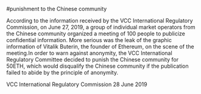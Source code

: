 #punishment to the Chinese community

According to the information received by the VCC International Regulatory Commission, on June 27, 2019, a group of individual market operators from the Chinese community organized a meeting of 100 people to publicize confidential information. More serious was the leak of the graphic information of Vitalik Buterin, the founder of Ethereum, on the scene of the meeting.In order to warn against anonymity, the VCC International Regulatory Committee decided to punish the Chinese community for 50ETH, which would disqualify the Chinese community if the publication failed to abide by the principle of anonymity. 


VCC International Regulatory Commission 28 June 2019